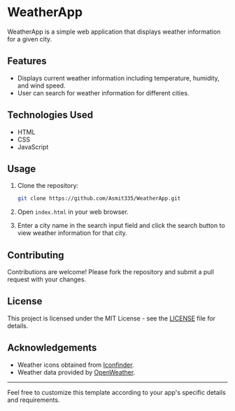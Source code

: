 
# WeatherApp

WeatherApp is a simple web application that displays weather information for a given city.

## Features

- Displays current weather information including temperature, humidity, and wind speed.
- User can search for weather information for different cities.

## Technologies Used

- HTML
- CSS
- JavaScript

## Usage

1. Clone the repository:

   ```bash
   git clone https://github.com/Asmit335/WeatherApp.git
   ```

2. Open `index.html` in your web browser.

3. Enter a city name in the search input field and click the search button to view weather information for that city.

 

## Contributing

Contributions are welcome! Please fork the repository and submit a pull request with your changes.

## License

This project is licensed under the MIT License - see the [LICENSE](LICENSE) file for details.

## Acknowledgements

- Weather icons obtained from [Iconfinder](https://www.iconfinder.com/).
- Weather data provided by [OpenWeather](https://openweathermap.org/).

---

Feel free to customize this template according to your app's specific details and requirements.
